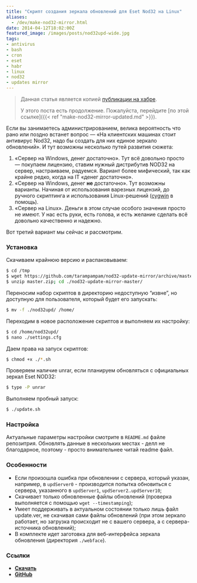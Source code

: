```yaml
---
title: "Скрипт создания зеркала обновлений для Eset Nod32 на Linux"
aliases:
  - /dev/make-nod32-mirror.html
date: 2014-04-12T18:02:00Z
featured_image: /images/posts/nod32upd-wide.jpg
tags:
- antivirus
- bash
- cron
- eset
- habr
- linux
- nod32
- updates mirror
---
```


> Данная статья является копией [публикации на хабре](https://habr.com/post/232163/).
>
> У этого поста есть продолжение. Пожалуйста, перейдите [по этой ссылке]({{< ref "make-nod32-mirror-updated.md" >}}).

Если вы занимаетесь администрированием, велика вероятность что рано или поздно встанет вопрос — «На клиентских машинах стоит антивирус Nod32, надо бы создать для них единое зеркало обновлений». И тут возможны несколько путей развития сюжета:

<!--more-->

1. «Сервер на Windows, денег достаточно». Тут всё довольно просто — покупаем лицензию, ставим нужный дистрибутив NOD32 на сервер, настраиваем, радуемся. Вариант более мифический, так как крайне редко, когда на IT «денег достаточно».
1. «Сервер на Windows, денег **не** достаточно». Тут возможны варианты. Начиная от использования варезных лицензий, до ручного скриптинга и использования Linux-решений ([cygwin](https://www.cygwin.com/) в помощь).
1. «Сервер на Linux». Деньги в этом случае особого значения просто не имеют. У нас есть руки, есть голова, и есть желание сделать всё довольно качественно и надежно.

Вот третий вариант мы сейчас и рассмотрим.

### Установка

Скачиваем крайнюю версию и распаковываем:

```bash
$ cd /tmp
$ wget https://github.com/tarampampam/nod32-update-mirror/archive/master.zip
$ unzip master.zip; cd ./nod32-update-mirror-master/
```
     
Переносим набор скриптов в директорию недоступную “извне”, но доступную для пользователя, который будет его запускать:  

```bash
$ mv -f ./nod32upd/ /home/
```
    
Переходим в новое расположение скриптов и выполняем их настройку:
    
```bash
$ cd /home/nod32upd/
$ nano ./settings.cfg
```
    
Даем права на запуск скриптов:
    
```bash
$ chmod +x ./*.sh
```

Проверяем наличие unrar, если планируем обновляться с официальных зеркал Eset NOD32:

```bash
$ type -P unrar
``` 
    
Выполняем пробный запуск:
    
```bash
$ ./update.sh
```  
    

### Настройка

Актуальные параметры настройки смотрите в `README.md` файле репозитрия. Обновлять данные в нескольких местах \- делл не благодарное, поэтому \- просто внимательнее читай readme файл.

### Особенности

* Если произошла ошибка при обновлении с сервера, который указан, например, в `updServer0` \- производится попытка обновиться с сервера, указанного в `updServer1`, `updServer2`..`updServer10`;
* Скачивает только обновленные файлы обновлений (проверка выполняется с помощью `wget --timestamping`);
* Умеет поддерживать в актуальном состоянии только лишь файл update.ver, не скачивая сами файлы обновлений (при этом зеркало работает, но загрузка происходит не с вашего сервера, а с сервера-источника обновлений);
* В комплекте идет заготовка для веб-интерфейса зеркала обновления (директория `./webface`).

### Ссылки

* **[Скачать](https://github.com/tarampampam/nod32-update-mirror/archive/master.zip)**
* **[GitHub](https://github.com/tarampampam/nod32-update-mirror)**

